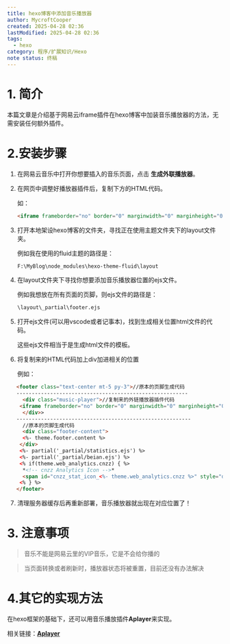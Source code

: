 ```yaml
---
title: hexo博客中添加音乐播放器
author: MycroftCooper
created: 2025-04-28 02:36
lastModified: 2025-04-28 02:36
tags:
  - hexo
category: 程序/扩展知识/Hexo
note status: 终稿
---
```



# 1. 简介

本篇文章是介绍基于网易云iframe插件在hexo博客中加装音乐播放器的方法，无需安装任何额外插件。

# 2.安装步骤

1. 在网易云音乐中打开你想要插入的音乐页面，点击 **生成外联播放器**。

2. 在网页中调整好播放器插件后，复制下方的HTML代码。

   如：
   ```html
   <iframe frameborder="no" border="0" marginwidth="0" marginheight="0" width=330 height=86 src="//music.163.com/outchain/player?type=2&id=1488285208&auto=1&height=66"></iframe>
   ```

3. 打开本地架设hexo博客的文件夹，寻找正在使用主题文件夹下的layout文件夹。

   例如我在使用的fluid主题的路径是：

   ```bash
   F:\MyBlog\node_modules\hexo-theme-fluid\layout
   ```

4. 在layout文件夹下寻找你想要添加音乐播放器位置的ejs文件。

   例如我想放在所有页面的页脚，则ejs文件的路径是：

   ```bash
   \layout\_partial\footer.ejs
   ```
   
5. 打开ejs文件(可以用vscode或者记事本)，找到生成相关位置html文件的代码。

   这些ejs文件相当于是生成html文件的模板。

6. 将复制来的HTML代码加上div加进相关的位置

   例如：
```html
   <footer class="text-center mt-5 py-3">//原本的页脚生成代码
   --------------------------------------------------------
     <div class="music-player">//复制来的外链播放器插件代码
    <iframe frameborder="no" border="0" marginwidth="0" marginheight="0" width=530 height=86 src="//music.163.com/outchain/player?type=2&id=572328440&auto=1&height=66"></iframe>
     </div>>
   ---------------------------------------------------------
     //原本的页脚生成代码
     <div class="footer-content">
     <%- theme.footer.content %>
    </div>
    <%- partial('_partial/statistics.ejs') %>
    <%- partial('_partial/beian.ejs') %>
    <% if(theme.web_analytics.cnzz) { %>
     *<!-- cnzz Analytics Icon -->*
     <span id="cnzz_stat_icon_<%- theme.web_analytics.cnzz %>" style="display: none"></span>
    <% } %>
   </footer>
```

7. 清理服务器缓存后再重新部署，音乐播放器就出现在对应位置了！

# 3. 注意事项

> 音乐不能是网易云里的VIP音乐，它是不会给你播的

> 当页面转换或者刷新时，播放器状态将被重置，目前还没有办法解决



# 4.其它的实现方法

在hexo框架的基础下，还可以用音乐播放插件**Aplayer**来实现。

相关链接：[**Aplayer**](https://aplayer.js.org/#/zh-Hans/)
